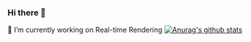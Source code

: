 ### Hi there 👋
🔭 I’m currently working on Real-time Rendering
[![Anurag's github stats](https://github-readme-stats.vercel.app/api?LihbGame=anuraghazra)](https://github.com/anuraghazra/github-readme-stats)
<!--
**LihbGame/LihbGame** is a ✨ _special_ ✨ repository because its `README.md` (this file) appears on your GitHub profile.

Here are some ideas to get you started:

- 🔭 I’m currently working on ...
- 🌱 I’m currently learning ...
- 👯 I’m looking to collaborate on ...
- 🤔 I’m looking for help with ...
- 💬 Ask me about ...
- 📫 How to reach me: ...
- 😄 Pronouns: ...
- ⚡ Fun fact: ...
-->
